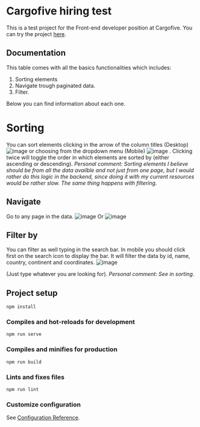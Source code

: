 # Cargofive hiring test

This is a test project for the Front-end developer position at Cargofive. You can try the project [here](http://cargofive-ports-table.s3-website.us-east-2.amazonaws.com/).

## Documentation

This table comes with all the basics functionalities which includes:
 1. Sorting elements
 2. Navigate trough paginated data. 
 3. Filter.

Below you can find information about each one.

# Sorting

You can sort elements clicking in the arrow of the column titles (Desktop)
![image](https://user-images.githubusercontent.com/55206760/157015172-334bfa1d-06b5-4722-ac9e-b6fe5dd222dd.png)
or choosing from the dropdown menu (Mobile) ![image](https://user-images.githubusercontent.com/55206760/157015259-aaad3d41-0437-4d74-9099-7ff4d5432e01.png)
. Clicking twice will toggle the order in which elements are sorted by (either ascending or descending).
*Personal comment: Sorting elements I believe should be from all the data availble and not just from one page, but I would rather do this logic in the backend, since doing it with my current resources would be rather slow. The same thing happens with filtering.*

## Navigate

Go to any page in the data.
![image](https://user-images.githubusercontent.com/55206760/157015306-4e0858b8-f20b-4078-bbc0-73f4b3dea3be.png)
Or 
![image](https://user-images.githubusercontent.com/55206760/157015356-572b5080-cac8-48d6-b55e-2a4bcd45f3e8.png)


## Filter by
You can filter as well typing in the search bar. In mobile you should click first on the search icon to display the bar. It will filter the data by id, name, country, continent and coordinates. 
![image](https://user-images.githubusercontent.com/55206760/157015461-bc54529e-8c83-4123-ba3c-613713ca17b9.png)

(Just type whatever you are looking for).
*Personal comment: See in sorting*.


## Project setup
```
npm install
```

### Compiles and hot-reloads for development
```
npm run serve
```

### Compiles and minifies for production
```
npm run build
```

### Lints and fixes files
```
npm run lint
```

### Customize configuration
See [Configuration Reference](https://cli.vuejs.org/config/).
